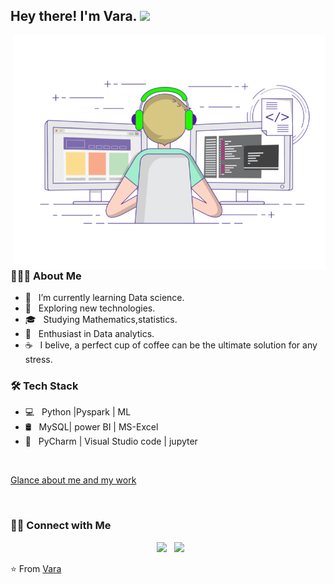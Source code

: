 <h2> Hey there! I'm Vara. <img src="https://github.com/souvikguria98/souvikguria98/blob/master/Hi.gif" width="25"></h2>
<img align="right" alt="GIF" src="https://raw.githubusercontent.com/devSouvik/devSouvik/master/gif3.gif" width="500"/>

<h3> 👨🏻‍💻 About Me </h3>

- 🔭 &nbsp; I’m currently learning Data science.
- 🤔 &nbsp; Exploring new technologies.
- 🎓 &nbsp; Studying Mathematics,statistics.
- 🌱 &nbsp; Enthusiast in Data analytics.
- ☕ &nbsp; I belive, a perfect cup of coffee can be the ultimate solution for any stress. 

<h3>🛠 Tech Stack</h3>

- 💻 &nbsp; Python |Pyspark | ML
- 🛢 &nbsp; MySQL| power BI | MS-Excel
- 🔧 &nbsp; PyCharm | Visual Studio code | jupyter 

<br>



[Glance about me and my work](https://linktr.ee/saivaraprasad_09?utm_source=linktree_admin_share)




</br>

<h3> 🤝🏻 Connect with Me </h3>

<p align="center">
&nbsp; <a href="https://www.linkedin.com/in/sai-vara-prasad-682905236/" target="_blank" rel="noopener noreferrer"><img src="https://img.icons8.com/plasticine/100/000000/linkedin.png" width="50" /></a>
&nbsp; <a href="mailto:saivaraprasad4929@gmail.com" target="_blank" rel="noopener noreferrer"><img src="https://img.icons8.com/plasticine/100/000000/gmail.png"  width="50" /></a>
</p>

⭐️ From [Vara](https://github.com/Vara9)
